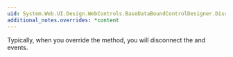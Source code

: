 ```yaml
---
uid: System.Web.UI.Design.WebControls.BaseDataBoundControlDesigner.DisconnectFromDataSource
additional_notes.overrides: *content
---
```


<p>Typically, when you override the <xref href="System.Web.UI.Design.WebControls.BaseDataBoundControlDesigner.DisconnectFromDataSource"></xref> method, you will disconnect the <xref href="System.Web.UI.Design.IDataSourceDesigner.DataSourceChanged"></xref> and <xref href="System.Web.UI.Design.IDataSourceDesigner.SchemaRefreshed"></xref> events.</p>


